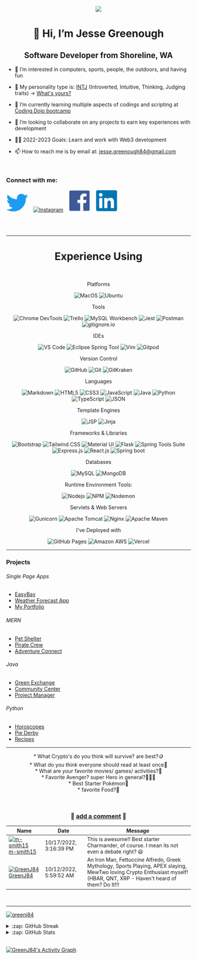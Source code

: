 <div align='center'>
<img src="https://pronoun.cyou/x/y?subject=He&object=Him&height=20">
<h1>👋 Hi, I’m <strong>Jesse Greenough</strong></h1>
<h2>Software Developer from Shoreline, WA</h2>
</div>

- 👀 I’m interested in computers, sports, people, the outdoors, and having fun
- 🧠 My personality type is: <a href="https://www.16personalities.com/intj-personality" target="_blank">INTJ</a> (Introverted, Intuitive, Thinking, Judging traits) -> <a href="https://www.16personalities.com/free-personality-test" target="_blank">What's yours?</a>
                                                                              
- 🌱 I’m currently learning multiple aspects of codings and scripting at [Coding Dojo bootcamp](https://www.codingdojo.com/)
- 💞️ I’m looking to collaborate on any projects to earn key experiences with development
- 💪🏼 2022-2023 Goals: Learn and work with Web3 development
- 📫 How to reach me is by email at: jesse.greenough84@gmail.com
<br/>

### Connect with me:  

<div align='left'>

[<img alt="Twitter" width="60px"  src="https://raw.githubusercontent.com/devicons/devicon/1119b9f84c0290e0f0b38982099a2bd027a48bf1/icons/twitter/twitter-original.svg" style="padding-right:10px;" />](https://twitter.com/GoodGreens84)
[<img alt="Instagram" width="60px" src="https://imgs.search.brave.com/9K-t7GrOjqoaCI1fF5bQ0d2vp87_TWwNqjJ4z6hVoto/rs:fit:474:225:1/g:ce/aHR0cHM6Ly90c2Ux/Lm1tLmJpbmcubmV0/L3RoP2lkPU9JUC4t/WmlyZ1FFNXByOGU3/aHRRV293SklnSGFI/YSZwaWQ9QXBp" style="padding-right:10px;" />](https://www.instagram.com/jesse.greenough/) 
[<img alt="Facebook" width="60px" src="https://raw.githubusercontent.com/devicons/devicon/1119b9f84c0290e0f0b38982099a2bd027a48bf1/icons/facebook/facebook-original.svg" style="padding-right:10px;" />](https://www.facebook.com/jesse.greenough.52/) 
[<img alt="Linked In" width="60px" src="https://raw.githubusercontent.com/devicons/devicon/1119b9f84c0290e0f0b38982099a2bd027a48bf1/icons/linkedin/linkedin-original.svg" style="padding-right:10px;" />](https://www.linkedin.com/in/jesse-greenough-168316138/)

</div>
<br/><br/>
<hr/>

<h1 align='center'>Experience Using</h1>
<br/>
<div align='center'>

Platforms 

![MacOS](https://img.shields.io/badge/-macOS-black?style=plastic&logo=apple&logoColor=white&labelColor=grey)
![Ubuntu](https://img.shields.io/badge/-Ubuntu-black?style=plastic&logo=ubuntu&logoColor=white&labelColor=grey)

Tools

![Chrome DevTools](https://img.shields.io/badge/-Chrome%20DevTools-black?style=plastic&logo=google-chrome&logoColor=white&labelColor=grey)
![Trello](https://img.shields.io/badge/-Trello-black?style=plastic&logo=Trello&logoColor=white&labelColor=grey)
![MySQL Workbench](https://img.shields.io/badge/-MySQL%20Workbench-black?style=plastic&logo=mysql&logoColor=white&labelColor=grey)
![Jest](https://img.shields.io/badge/-jest-black?style=plastic&logo=jest&logoColor=white&labelColor=grey)
![Postman](https://img.shields.io/badge/Postman-black?style=plastic&logo=postman&logoColor=white&labelColor=grey)
![gitignore.io](https://img.shields.io/badge/-gitignore.io-black?style=plastic&logo=gitignore.io&logoColor=white&labelColor=grey)

IDEs

![VS Code](https://img.shields.io/badge/-VS%20Code-black?style=plastic&logo=visual-studio-code&logoColor=white&labelColor=grey)
![Eclipse Spring Tool](https://img.shields.io/badge/Spring%20Tool%20Suite%204-black?style=plastic&logo=spring&logoColor=white&labelColor=grey)
![Vim](https://img.shields.io/badge/VIM-black.svg?style=plastic&logo=vim&logoColor=white&labelColor=grey)
![Gitpod](https://img.shields.io/badge/-Gitpod-black?style=plastic&logo=Gitpod&logoColor=white&labelColor=grey)

Version Control

![GitHub](https://img.shields.io/badge/-GitHub-black?style=plastic&logo=github&logoColor=white&labelColor=grey)
![Git](https://img.shields.io/badge/-Git-black?style=plastic&logo=git&logoColor=white&labelColor=grey)
![GitKraken](https://img.shields.io/badge/-GitKraken-black?style=plastic&logo=GitKraken&logoColor=white&labelColor=grey)

Languages

![Markdown](https://img.shields.io/badge/-Markdown-black?style=plastic&logo=markdown&logoColor=white&labelColor=grey)
![HTML5](https://img.shields.io/badge/-HTML5-black?style=plastic&logo=html5&logoColor=white&labelColor=grey)
![CSS3](https://img.shields.io/badge/-CSS3-black?style=plastic&logo=css3&logoColor=white&labelColor=grey)
![JavaScript](https://img.shields.io/badge/-JavaScript-black?&logo=JavaScript&style=plastic&logoColor=white&labelColor=grey)
<img height=22 alt="Java" src="https://www.vectorlogo.zone/logos/java/java-ar21.svg"/> ![Python](https://img.shields.io/badge/-Python-black?style=plastic&logo=Python&logoColor=white&labelColor=grey)
![TypeScript](https://img.shields.io/badge/-TypeScript-black?style=plastic&logo=typescript&logoColor=white&labelColor=grey)
![JSON](https://img.shields.io/badge/-JSON-black?style=plastic&logo=JSON&logoColor=white&labelColor=grey)

Template Engines

![JSP](https://img.shields.io/badge/JSP-black?style=plastic&logo=jstl&logoColor=white&labelColor=grey)
![Jinja](https://img.shields.io/badge/jinja2-black?style=plastic&logo=jinja&logoColor=white&labelColor=grey)


Frameworks & Libraries

![Bootstrap](https://img.shields.io/badge/-Bootstrap-black.svg?style=plastic&logo=bootstrap&logoColor=white&labelColor=grey)
![Tailwind CSS](https://img.shields.io/badge/-Tailwindcss-black?style=plastic&logo=tailwind-css&logoColor=white&labelColor=grey)
![Material UI](https://img.shields.io/badge/-Material%20UI-black?style=plastic&logo=MUI&logoColor=white&labelColor=grey)
![Flask](https://img.shields.io/badge/-Flask-black?style=plastic&logo=Flask&logoColor=white&labelColor=grey)
![Spring Tools Suite](https://img.shields.io/badge/-STS-black?style=plastic&logo=spring&logoColor=white&labelColor=grey)
![Express.js](https://img.shields.io/badge/-Express.js-black.svg?style=plastic&logo=express&logoColor=white&labelColor=grey)
![React.js](https://img.shields.io/badge/-React-black?style=plastic&logo=react&logoColor=white&labelColor=grey)
![Spring boot](https://img.shields.io/badge/-Spring_Boot-black?style=plastic&logo=springboot&logoColor=white&labelColor=grey)

Databases

![MySQL](https://img.shields.io/badge/-MySQL-black?style=plastic&logo=mysql&logoColor=white&labelColor=grey)
![MongoDB](https://img.shields.io/badge/-MongoDB-black?style=plastic&logo=mongodb&logoColor=white&labelColor=grey)

Runtime Environment Tools:

![Nodejs](https://img.shields.io/badge/-node.js-black?style=plastic&logo=Node.js&logoColor=white&labelColor=grey)
![NPM](https://img.shields.io/badge/npm-black.svg?style=plastic&logo=npm&logoColor=white&labelColor=grey)
![Nodemon](https://img.shields.io/badge/nodemon-black?style=plastic&logo=nodemon&logoColor=white&labelColor=grey)

Servlets & Web Servers

![Gunicorn](https://img.shields.io/badge/gunicorn-black.svg?style=plastic&logo=gunicorn&logoColor=white&labelColor=grey)
![Apache Tomcat](https://img.shields.io/badge/Apache%20Tomcat-black?style=plastic&logo=apache-tomcat&logoColor=white&labelColor=grey)
![Nginx](https://img.shields.io/badge/nginx-black.svg?style=plastic&logo=nginx&logoColor=white&labelColor=grey)
![Apache Maven](https://img.shields.io/badge/Apache%20Maven-black?style=plastic&logo=Apache%20Maven&logoColor=white&labelColor=grey)

I've Deployed with

![GitHub Pages](https://img.shields.io/badge/GitHub%20Pages-black?style=plastic&logo=github&logoColor=white&labelColor=grey)
![Amazon AWS](https://img.shields.io/badge/Amazon%20AWS-black?style=plastic&logo=amazon-aws&logoColor=white&labelColor=grey)
![Vercel](https://img.shields.io/badge/-Vercel-black?style=plastic&logo=vercel&logoColor=white&labelColor=grey)
</div>
<hr/>

### Projects

###### Single Page Apps

- [EasyBay](https://github.com/GreenJ84/EasyBay#easybay)
- [Weather Forecast App](https://github.com/GreenJ84/Weather-Forecast-App#-weather-forecast-)
- [My Portfolio](http://greenj84.github.io/)

###### MERN

- [Pet Shelter](https://github.com/GreenJ84/Pet_Shelter#pet-shelter)
- [Pirate Crew](https://github.com/GreenJ84/Pirate_Crew#-pirate-crew-)
- [Adventure Connect](https://github.com/czmud/adventureConnect#-adventure-connect-)

###### Java

- [Green Exchange](https://github.com/GreenJ84/Green_Exhange#green_exhange)
- [Community Center](https://github.com/GreenJ84/Community_Class_Center#community_class_center)
- [Project Manager]()

###### Python

- [Horoscopes](https://github.com/GreenJ84/Horoscopes#-horoscopes-)
- [Pie Derby](https://github.com/GreenJ84/Pie_Derby#pie-derby)
- [Recipes]()

<hr/>

<div align="center">
<p align="center">
 * What Crypto's do you think will survive? are best?🪙 <br/>
 * What do you think everyone should read at least once📖 <br/>
 * What are your favorite movies/ games/ activities?🎥 <br/>
 * Favorite Avenger? super Hero in general?🦸🏽‍♂️ <br/>
 * Best Starter Pokémon🐉 <br/>
 * favorite Food?🍕 <br/>
 </p><br/>
 
 ### 📨 <a href="https://github.com/GreenJ84/GreenJ84/issues/1#issuecomment-new">add a comment</a> 📝

<!-- Guestbook -->
| Name | Date | Message |
|---|---|---|
| <a href="https://github.com/m-smith15"><img width="24" src="https://avatars.githubusercontent.com/u/106689709?s=24&u=101ed4b09f431bdca229b3270150f50eac40d875&v=4" alt="m-smith15" /> m-smith15</a> |10/17/2022, 3:16:39 PM|This is awesome!! Best starter Charmander, of course. I mean its not even a debate right?  😃|
| <a href="https://github.com/GreenJ84"><img width="24" src="https://avatars.githubusercontent.com/u/102741688?s=24&v=4" alt="GreenJ84" /> GreenJ84</a> |10/12/2022, 5:59:52 AM|An Iron Man, Fettuccine Alfredo, Greek Mythology, Sports Playing, APEX slaying, MewTwo loving Crypto Enthusiast myself! (HBAR, QNT, XRP - Haven't heard of them? Do It!!!|
<!-- /Guestbook -->
</div> 
<br/><hr/>

<p align="left"> <a href="https://github.com/ryo-ma/github-profile-trophy"><img src="https://github-profile-trophy.vercel.app/?username=greenj84&no-bg=false&theme=dracula&title=Commit,PullRequest,Repositories,Issues" alt="greenj84" /></a></p>

<!--📊 **Weekly development breakdown**-->
<!--START_SECTION:waka-->

<!--```text
React   4hr 15 mins         █████████████████████████   60.00 %
JavaScript 2hr 15min
TypeScript 1hr
Other   0 secs          ░░░░░░░░░░░░░░░░░░░░░░░░░   00.00 %
```-->

<!--END_SECTION:waka-->

<details>
  <summary>:zap: GitHub Streak</summary>
<a href="https://github.com/DenverCoder1/github-readme-streak-stats"><img align="center" src="https://github-readme-streak-stats.herokuapp.com/?user=GreenJ84&" alt="GreenJ84" /></a>

</details>

<details>
  <summary>:zap: GitHub Stats</summary>
<div>
<a align='center' href="https://github.com/anuraghazra/github-readme-stats"><img align="left" alt="GreenJ84's GitHub Stats" src="https://github-readme-stats.vercel.app/api?username=GreenJ84&show_icons=true&hide_border=false&count_private=true&theme=radical" /></a>
<a align='center' href="https://github.com/anuraghazra/github-readme-stats"><img alt="GreenJ84's Top Languages" src="https://github-readme-stats.vercel.app/api/top-langs/?username=GreenJ84&langs_count=8&layout=compact&theme=react&hide_border=true&bg_color=1F222E&title_color=F85D7F&icon_color=F8D866&hide=Jupyter%20Notebook" height="192px"/></a>
</div>
</details>
<br/>

<a href="https://github.com/ashutosh00710/github-readme-activity-graph"><img alt="GreenJ84's Activity Graph" src="https://denvercoder1-activity-graph.herokuapp.com/graph/?username=GreenJ84&bg_color=1F222E&color=F8D866&line=F85D7F&point=FFFFFF&hide_border=true" /></a>


<!---
GreenJ84/GreenJ84 is a ✨ special ✨ repository because its `README.md` (this file) appears on your GitHub profile.
You can click the Preview link to take a look at your changes.
--->
